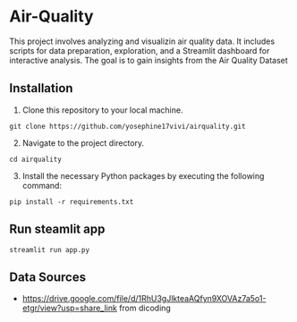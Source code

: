 # Air-Quality
This project involves analyzing and visualizin air quality data. It includes scripts for data preparation, exploration, and a Streamlit dashboard for interactive analysis. The goal is to gain insights from the Air Quality Dataset

## Installation
1. Clone this repository to your local machine.
```
git clone https://github.com/yosephine17vivi/airquality.git
```

2. Navigate to the project directory.
```
cd airquality
```
   
3. Install the necessary Python packages by executing the following command:
```
pip install -r requirements.txt
```
## Run steamlit app
```
streamlit run app.py
```

## Data Sources 
- https://drive.google.com/file/d/1RhU3gJlkteaAQfyn9XOVAz7a5o1-etgr/view?usp=share_link from dicoding
